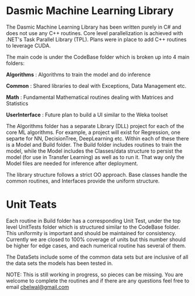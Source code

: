 # Dasmic Machine Learning Library

The Dasmic Machine Learning Library has been written purely in C# and does not use any C++ routines. Core level parallelization is achieved with .NET's Task Parallel Library (TPL). Plans were in place to add C++ routines to leverage CUDA. 

The main code is under the CodeBase folder which is broken up into 4 main folders:

**Algorithms**    : Algorithms to train the model and do inference

**Common**        : Shared libraries to deal with Exceptions, Data Management etc.

**Math**          : Fundamental Mathematical routines dealing with Matrices and Statistics

**UserInterface** : Future plan to build a UI similar to the Weka toolset

The Algorithms folder has a separate Library (DLL) project for each of the core ML algorithms. For example, a project will exist for Regression, one separte for NN, DecisionTree, DeepLearning etc. Within each of these there is a Model and Build folder. The Build folder includes routines to train the model, while the Model includes the Classes/data structure to persist the model (for use in Transfer Learning) as well as to run it. That way only the Model files are needed for  inference after deployment.

The library structure follows a strict OO approach. Base classes handle the common routines, and Interfaces provide the uniform structure.

# Unit Teats

Each routine in Build folder has a corresponding Unit Test, under the top level UnitTests folder which is structured similar to the CodeBase folder. This uniformity is important and should be maintained for consistency. Currently we are closed to 100% coverage of units but this number should be higher for edge cases, and each numerical routine has several of them.

The DataSets include some of the common data sets but are inclusive of all the data sets the models has been tested in.

NOTE: This is still working in progress, so pieces can be missing. You are welcome to complete the routines and if there are any questions feel free to email cbelwal@gmail.com

